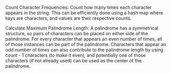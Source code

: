 Count Character Frequencies:
Count how many times each character appears in the string. This can be efficiently done using a hash map where keys are characters, and values are their respective counts.

Calculate Maximum Palindrome Length:
A palindrome has a symmetrical structure, so pairs of characters can be placed on either side of the palindrome. For every character that appears an even number of times, all of those instances can be part of the palindrome.
Characters that appear an odd number of times can also contribute to the palindrome length by using count - 1 characters (to make it even), and potentially one of those characters (if not already used) can be used as the center of the palindrome.
